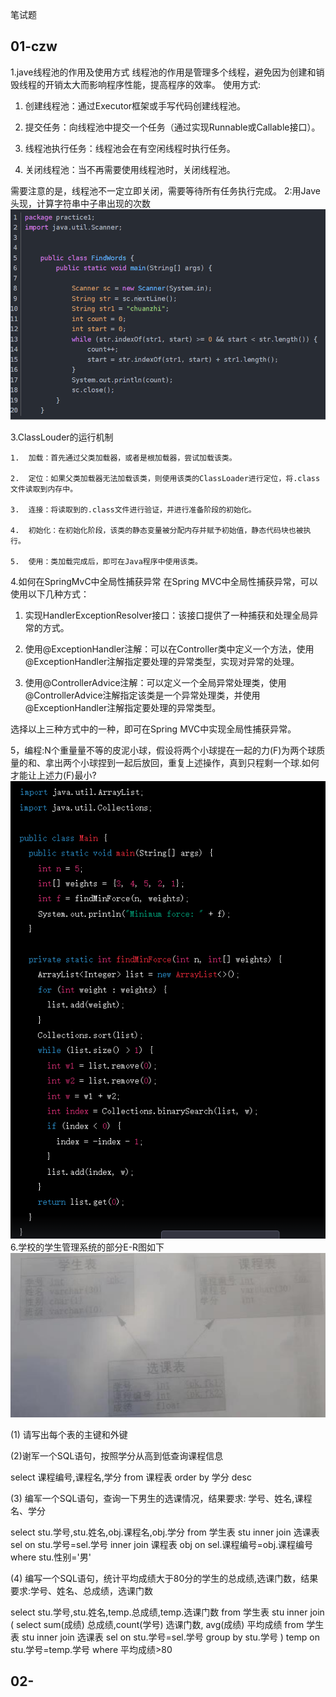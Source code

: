 笔试题

## 01-czw
1.jave线程池的作用及使用方式
线程池的作用是管理多个线程，避免因为创建和销毁线程的开销太大而影响程序性能，提高程序的效率。
使用方式:
1.  创建线程池：通过Executor框架或手写代码创建线程池。
    
2.  提交任务：向线程池中提交一个任务（通过实现Runnable或Callable接口）。
    
3.  线程池执行任务：线程池会在有空闲线程时执行任务。
    
4.  关闭线程池：当不再需要使用线程池时，关闭线程池。
    

需要注意的是，线程池不一定立即关闭，需要等待所有任务执行完成。
2:用Jave头现，计算字符串中子串出现的次数
![](image/Pasted%20image%2020230131150514.png)

3.ClassLouder的运行机制

	1.  加载：首先通过父类加载器，或者是根加载器，尝试加载该类。
		
	2.  定位：如果父类加载器无法加载该类，则使用该类的ClassLoader进行定位，将.class文件读取到内存中。
		
	3.  连接：将读取到的.class文件进行验证，并进行准备阶段的初始化。
		
	4.  初始化：在初始化阶段，该类的静态变量被分配内存并赋予初始值，静态代码块也被执行。
		
	5.  使用：类加载完成后，即可在Java程序中使用该类。


4.如何在SpringMvC中全局性捕获异常
在Spring MVC中全局性捕获异常，可以使用以下几种方式：

1.  实现HandlerExceptionResolver接口：该接口提供了一种捕获和处理全局异常的方式。
    
2.  使用@ExceptionHandler注解：可以在Controller类中定义一个方法，使用@ExceptionHandler注解指定要处理的异常类型，实现对异常的处理。
    
3.  使用@ControllerAdvice注解：可以定义一个全局异常处理类，使用@ControllerAdvice注解指定该类是一个异常处理类，并使用@ExceptionHandler注解指定要处理的异常类型。
    

选择以上三种方式中的一种，即可在Spring MVC中实现全局性捕获异常。


5，编程:N个重量量不等的皮泥小球，假设将两个小球提在一起的力(F)为两个球质量的和、拿出两个小球捏到一起后放回，重复上述操作，真到只程剩一个球.如何才能让上述力(F)最小?
![](image/Pasted%20image%2020230131151909.png)
6.学校的学生管理系统的部分E-R图如下
![](image/Pasted%20image%2020230131152020.png)

(1) 请写出每个表的主键和外键

(2)谢军一个SQL语句，按照学分从高到低查询课程信息

select 课程编号,课程名,学分 from 课程表 order by 学分 desc

(3) 编军一个SQL语句，查询一下男生的选课情况，结果要求: 学号、姓名,课程名、学分

select 
	stu.学号,stu.姓名,obj.课程名,obj.学分 
from 
	学生表 stu 
	inner join 选课表 sel on stu.学号=sel.学号
	inner join 课程表 obj on sel.课程编号=obj.课程编号
where
	stu.性别='男'
	
	
(4) 编写一个SQL语句，统计平均成绩大于80分的学生的总成绩,选课门数，结果要求:学号、姓名、总成绩，选课门数

select 
	stu.学号,stu.姓名,temp.总成绩,temp.选课门数
from
	学生表 stu
	inner join (
										select 
											sum(成绩) 总成绩,count(学号) 选课门数, avg(成绩) 平均成绩
										from
											学生表 stu
											inner join 选课表 sel on stu.学号=sel.学号
										group by
											stu.学号
) temp on stu.学号=temp.学号
where
	平均成绩>80


## 02-




